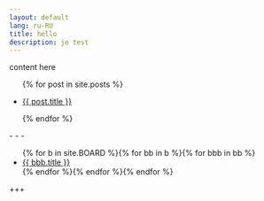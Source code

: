 ```yaml
---
layout: default
lang: ru-RU
title: hello
description: je test
---
```


content here

<ul class="entries">
  {% for post in site.posts %}
 
  <li>
    <a href="{{ post.url }}">
      <p>{{ post.title }}</p>
    </a>
  </li>
 
  {% endfor %}
</ul>
- - -
<ul>
  {% for b in site.BOARD %}{% for bb in b %}{% for bbb in bb %}
    <li><a href="{{ bbb.permalink }}">
      {{ bbb.title }}
      </a></li>
  {% endfor %}{% endfor %}{% endfor %}
</ul>
+++
